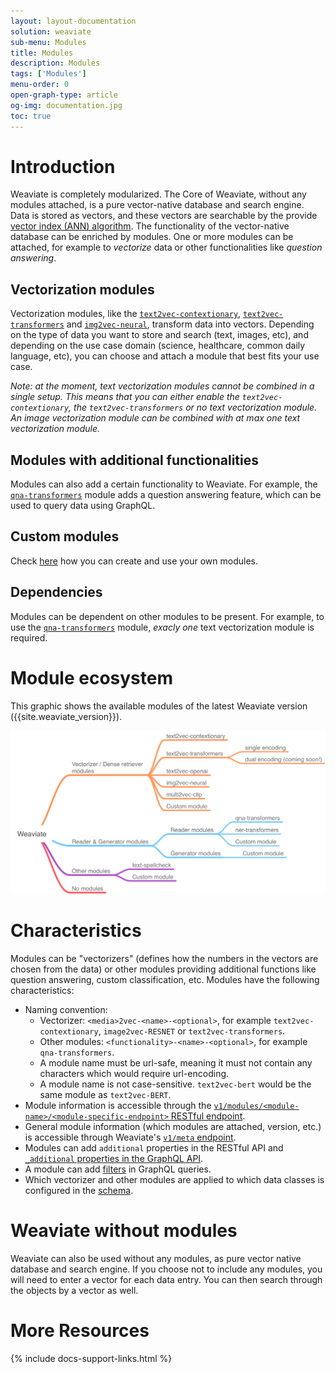 ```yaml
---
layout: layout-documentation
solution: weaviate
sub-menu: Modules
title: Modules
description: Modules
tags: ['Modules']
menu-order: 0
open-graph-type: article
og-img: documentation.jpg
toc: true
---
```


# Introduction

Weaviate is completely modularized. The Core of Weaviate, without any modules attached, is a pure vector-native database and search engine. Data is stored as vectors, and these vectors are searchable by the provide [vector index (ANN) algorithm](../vector-index-plugins/index.html). The functionality of the vector-native database can be enriched by modules. One or more modules can be attached, for example to *vectorize* data or other functionalities like *question answering*. 

## Vectorization modules

Vectorization modules, like the [`text2vec-contextionary`](./text2vec-contextionary.html), [`text2vec-transformers`](./text2vec-transformers.html) and [`img2vec-neural`](./img2vec-neural.html), transform data into vectors. Depending on the type of data you want to store and search (text, images, etc), and depending on the use case domain (science, healthcare, common daily language, etc), you can choose and attach a module that best fits your use case.

_Note: at the moment, text vectorization modules cannot be combined in a single setup. This means that you can either enable the `text2vec-contextionary`, the `text2vec-transformers` or no text vectorization module. An image vectorization module can be combined with at max one text vectorization module._

## Modules with additional functionalities

Modules can also add a certain functionality to Weaviate. For example, the [`qna-transformers`](./qna-transformers.html) module adds a question answering feature, which can be used to query data using GraphQL.

## Custom modules

Check [here](./custom-modules.html) how you can create and use your own modules.

## Dependencies

Modules can be dependent on other modules to be present. For example, to use the [`qna-transformers`](./qna-transformers.html) module, *exacly one* text vectorization module is required.

# Module ecosystem

This graphic shows the available modules of the latest Weaviate version ({{site.weaviate_version}}).

![Weaviate module ecosystem](/img/weaviate-modules.png "Weaviate module ecosystem")

# Characteristics

Modules can be "vectorizers" (defines how the numbers in the vectors are chosen from the data) or other modules providing additional functions like question answering, custom classification, etc. Modules have the following characteristics:
- Naming convention: 
  - Vectorizer: `<media>2vec-<name>-<optional>`, for example `text2vec-contextionary`, `image2vec-RESNET` or `text2vec-transformers`.
  - Other modules: `<functionality>-<name>-<optional>`, for example `qna-transformers`. 
  - A module name must be url-safe, meaning it must not contain any characters which would require url-encoding.
  - A module name is not case-sensitive. `text2vec-bert` would be the same module as `text2vec-BERT`.
- Module information is accessible through the [`v1/modules/<module-name>/<module-specific-endpoint>` RESTful endpoint](../restful-api-references/modules.html).
- General module information (which modules are attached, version, etc.) is accessible through Weaviate's [`v1/meta` endpoint](../restful-api-references/meta.html).
- Modules can add `additional` properties in the RESTful API and [`_additional` properties in the GraphQL API](../graphql-references/additional-properties.html).
- A module can add [filters](../graphql-references/filters.html) in GraphQL queries.
- Which vectorizer and other modules are applied to which data classes is configured in the [schema](../data-schema/schema-configuration.html#vectorizer).

# Weaviate without modules

Weaviate can also be used without any modules, as pure vector native database and search engine. If you choose not to include any modules, you will need to enter a vector for each data entry. You can then search through the objects by a vector as well. 


# More Resources

{% include docs-support-links.html %}